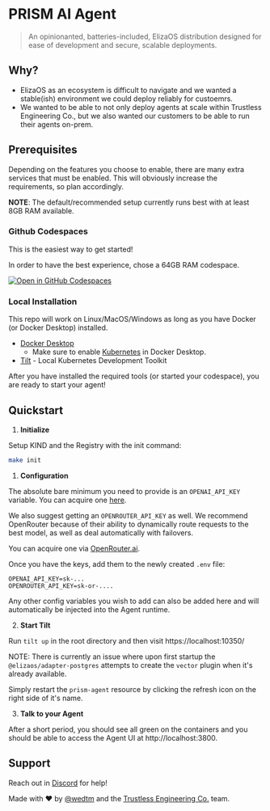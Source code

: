 
# PRISM AI Agent

> An opinionanted, batteries-included, ElizaOS distribution designed for ease of development and secure, scalable deployments.

## Why?
* ElizaOS as an ecosystem is difficult to navigate and we wanted a stable(ish) environment we could deploy reliably for custoemrs.
* We wanted to be able to not only deploy agents at scale within Trustless Engineering Co., but we also wanted our customers to be able to run their agents on-prem.

## Prerequisites

Depending on the features you choose to enable, there are many extra services that must be enabled.
This will obviously increase the requirements, so plan accordingly.

**NOTE**: The default/recommended setup currently runs best with at least 8GB RAM available.

### Github Codespaces
This is the easiest way to get started!

In order to have the best experience, chose a 64GB RAM codespace.

[![Open in GitHub Codespaces](https://github.com/codespaces/badge.svg)](https://codespaces.new/prism-sh/prism-agent)

### Local Installation

This repo will work on Linux/MacOS/Windows as long as you have Docker (or Docker Desktop) installed.

* [Docker Desktop](https://www.docker.com/products/docker-desktop/)
  * Make sure to enable [Kubernetes](https://docs.docker.com/desktop/features/kubernetes/) in Docker Desktop.
* [Tilt](https://docs.tilt.dev/install.html) - Local Kubernetes Development Toolkit

After you have installed the required tools (or started your codespace), you are ready to start your agent!

## Quickstart

1. **Initialize**

  Setup KIND and the Registry with the init command:

  ```bash
  make init
  ```

1. **Configuration** 

  The absolute bare minimum you need to provide is an `OPENAI_API_KEY` variable.
  You can acquire one [here](https://platform.openai.com/docs/overview).


  We also suggest getting an `OPENROUTER_API_KEY` as well.
  We recommend OpenRouter because of their ability to dynamically route requests to the best model, as well as deal automatically with failovers.

  You can acquire one via [OpenRouter.ai](https://openrouter.ai/).

  Once you have the keys, add them to the newly created `.env` file:

  ```
  OPENAI_API_KEY=sk-...
  OPENROUTER_API_KEY=sk-or-....
  ```

  Any other config variables you wish to add can also be added here and will automatically be injected into the Agent runtime.

2. **Start Tilt**

  Run `tilt up` in the root directory and then visit https://localhost:10350/

NOTE: There is currently an issue where upon first startup the `@elizaos/adapter-postgres` attempts to create the `vector` plugin when it's already available.

Simply restart the `prism-agent` resource by clicking the refresh icon on the right side of it's name.

3. **Talk to your Agent**

  After a short period, you should see all green on the containers and you should be able to access the Agent UI at http://localhost:3800.


## Support

Reach out in [Discord](https://trustless.community) for help!

Made with ❤️ by [@wedtm](https://x.com/wedtm) and the [Trustless Engineering Co.](https://trustless.engineering/) team.